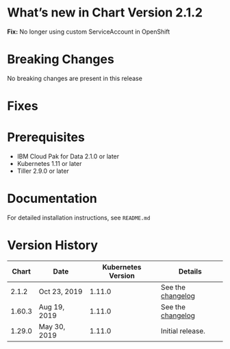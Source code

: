 # What’s new in Chart Version 2.1.2

**Fix:** No longer using custom ServiceAccount in OpenShift

# Breaking Changes

No breaking changes are present in this release

# Fixes

# Prerequisites

- IBM Cloud Pak for Data 2.1.0 or later
- Kubernetes 1.11 or later
- Tiller 2.9.0 or later

# Documentation

For detailed installation instructions, see `README.md`

# Version History

| Chart  | Date         | Kubernetes Version | Details                                 |
| ------ | ------------ | ------------------ | --------------------------------------- |
| 2.1.2  | Oct 23, 2019 | 1.11.0             | See the [changelog](../../CHANGELOG.md) |
| 1.60.3 | Aug 19, 2019 | 1.11.0             | See the [changelog](../../CHANGELOG.md) |
| 1.29.0 | May 30, 2019 | 1.11.0             | Initial release.                        |
